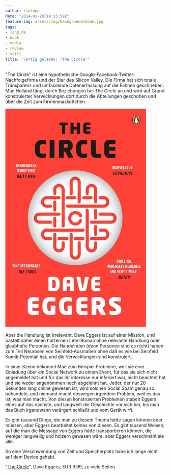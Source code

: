 ```yaml
---
author: isotopp
date: "2014-01-29T14:15:59Z"
feature-img: assets/img/background/book.jpg
tags:
- lang_de
- book
- media
- review
- scifi
title: 'Fertig gelesen: "The Circle"'
---
```

"The Circle" ist eine hypothetische Google-Facebook-Twitter-Nachfolgefirma und der Star des Silicon Valley. Die Firma hat sich totale Transparenz und umfassende Datenerfassung auf die Fahnen geschrieben. Mae Holland fängt durch Beziehungen bei The Circle an und wird auf Grund konstruierter Verwicklungen dort durch die Abteilungen geschoben und über die Zeit zum Firmenmaskottchen.

[![](/uploads/2014/01/circle.png)](http://www.amazon.de/Circle-Dave-Eggers-ebook/dp/B00EGMQIJ0)

Aber die Handlung ist irrelevant. Dave Eggers ist auf einer Mission, und bastelt daher einen hölzernen Lehr-Roman ohne relevante Handlung oder glaubhafte Personen. Die Handelnden (denn Personen sind es nicht) haben zum Teil Neurosen von Seinfeld-Ausmaßen ohne daß es wie bei Seinfeld Komik-Potential hat, und die Verwicklungen sind konstruiert.

In einer Szene bekommt Mae zum Beispiel Probleme, weil sie eine Einladung über ein Social Network zu einem Event, für das sie sich nicht angemeldet hat und für das ihr interesse nur inferiert war, nicht beachtet hat und sie weder angenommen noch abgelehnt hat. Jeder, der nur 20 Sekunden lang online gewesen ist, wird solchen Social Spam genau so behandeln, und niemand macht deswegen irgendein Problem, weil es das ist, was man macht. Von diesen konstruierten Problemen stapelt Eggers eines auf das nächste, und langweilt die Geschichte vor sich bin, bis man das Buch irgendwann verärgert schließt und vom Gerät wirft.

Es gibt tausend Dinge, die man zu diesem Thema hätte sagen können oder müssen, aber Eggers bearbeitet keines von diesen. Es gibt tausend Weisen, auf die man die Message von Eggers hätte transportieren können, die weniger langweilig und hölzern gewesen wäre, aber Eggers verschmäht sie alle.

So eine Verschwendung von Zeit und Speicherplatz habe ich lange nicht auf dem Device gehabt.

"[The Circle](http://www.amazon.de/Circle-Dave-Eggers-ebook/dp/B00EGMQIJ0)", Dave Eggers, EUR 9.99, zu viele Seiten
